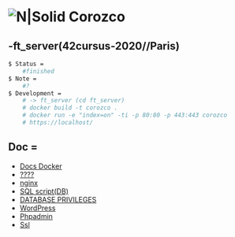 # ![N|Solid](https://i.ibb.co/vsr6w99/original.png) Corozco
## -ft_server(42cursus-2020//Paris)

```sh
$ Status =
	#finished
$ Note =
	#?
$ Development =
	# -> ft_server (cd ft_server)
	# docker build -t corozco .
	# docker run -e "index=on" -ti -p 80:80 -p 443:443 corozco
	# https://localhost/
```

## Doc =
* [Docs Docker](https://docs.docker.com/)
* [????](https://beauvais.me/creer-serveur-web-nginx-php7-maria-db-mysql-debian-9-stretch/)
* [nginx](https://www.linuxbabe.com/debian/install-lemp-stack-debian-10-buster)
* [SQL script(DB)](https://www.a2hosting.com/kb/developer-corner/mysql/managing-mysql-databases-and-users-from-the-command-line)
* [DATABASE PRIVILEGES](https://blog.emmanuelgautier.fr/utilisateurs-et-privileges-sous-mysql/)
* [WordPress](https://www.linuxbabe.com/ubuntu/install-wordpress-ubuntu-18-04-nginx-mariadb-php7-2-lemp)
* [Phpadmin](https://www.digitalocean.com/community/tutorials/how-to-install-phpmyadmin-from-source-debian-10)
* [Ssl](https://www.codeflow.site/fr/article/how-to-create-a-self-signed-ssl-certificate-for-nginx-on-debian-10)
